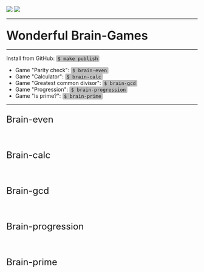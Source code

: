 <!DOCTYPE html>
<html lang="ru">
  <head>
    <meta charset="UTF-8">
    <title>Read Me</title>
  </head>
  <body>
<style>
  .heading {
    margin-top: 24px;
    margin-bottom: 16px;
    font-weight: 600;
    line-height: 1.25;
    font-size: 32px;
  }
  .code {
    padding: 1px 4px;
    margin: 0;
    font-size: 90%;
    background-color: #C0C0C0;
    border-radius: 3px;
  }
  .namegame {
    font-size: 24px;
  }
</style>

<a href="https://codeclimate.com/github/SergoZheludkov/frontend-project-lvl1/maintainability"><img class="imgwidth" src="https://api.codeclimate.com/v1/badges/69bec3313460816a3246/maintainability" /></a>
<a href="https://travis-ci.org/SergoZheludkov/frontend-project-lvl1.svg?branch=master"><img class="imgwidth" src="https://travis-ci.org/SergoZheludkov/frontend-project-lvl1.svg?branch=master" /></a>



<hr>
<div><p class="heading">Wonderful Brain-Games</p></div>
<hr>
<div><p>Install from GitHub: <code class="code">$ make publish</code></p></div>

<div><ul>
  <li>Game "Parity check": <code class="code">$ brain-even</code></li>
  <li>Game "Сalculator": <code class="code">$ brain-calc</code></li>
  <li>Game "Greatest common divisor": <code class="code">$ brain-gcd</code></li>
  <li>Game "Progression": <code class="code">$ brain-progression</code></li>
  <li>Game "Is prime?": <code class="code">$ brain-prime</code></li>
</ul></div>
<hr>
<div><p class="namegame">Brain-even</p></div>
<div><script id="asciicast-SMfJR32rRCVFQZbZSITJC96zo" src="https://asciinema.org/a/SMfJR32rRCVFQZbZSITJC96zo.js" async></script></div>
<br>
<div><p class="namegame">Brain-calc</p></div>
<div><script id="asciicast-IwgbQgiHYPoztQfu6lk9FsQgh" src="https://asciinema.org/a/IwgbQgiHYPoztQfu6lk9FsQgh.js" async></script></div>
<br>
<div><p class="namegame">Brain-gcd</p></div>
<div><script id="asciicast-to2T6WvEC63ihTrox2FLVfOpv" src="https://asciinema.org/a/to2T6WvEC63ihTrox2FLVfOpv.js" async></script></div>
<br>
<div><p class="namegame">Brain-progression</p></div>
<div><script id="asciicast-tt2MVaivOOWfibPuNmHPzY6Dj" src="https://asciinema.org/a/tt2MVaivOOWfibPuNmHPzY6Dj.js" async></script></div>
<br>
<div><p class="namegame">Brain-prime</p></div>
<div><script id="asciicast-3l4GvjNiNxoVZoAGSOe9xI1Kh" src="https://asciinema.org/a/3l4GvjNiNxoVZoAGSOe9xI1Kh.js" async></script></div></body></html>
